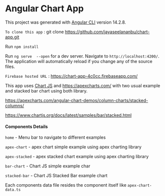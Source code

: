 # Angular Chart App

This project was generated with [Angular CLI](https://github.com/angular/angular-cli) version 14.2.8.

`To clone this app` :  git clone https://github.com/jayaseelananbu/chart-app.git

Run `npm install`

Run `ng serve  --open` for a dev server. Navigate to `http://localhost:4200/`. The application will automatically reload if you change any of the source files.

`Firebase hosted URL` : https://chart-app-4c0cc.firebaseapp.com/

This app uses [Chart JS](https://www.chartjs.org/) and  https://apexcharts.com/ with two usual example and stacked bar chart using both library.


https://apexcharts.com/angular-chart-demos/column-charts/stacked-columns/


https://www.chartjs.org/docs/latest/samples/bar/stacked.html


#### Components Details

`home` - Menu bar to navigate to different examples

`apex-chart` - apex chart simple example using apex charting library

`apex-stacked` - apex stacked chart example using apex charting library

`bar-chart` - Chart JS simple example char

`stacked-bar` - Chart JS Stacked Bar example chart

Each components data file resides the component itself like `apex-chart-data.ts`




